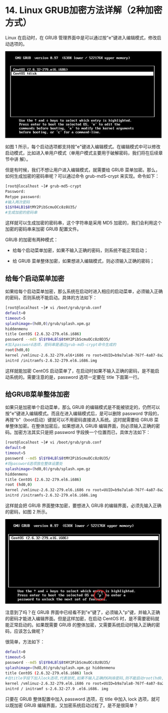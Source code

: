 # 14. Linux GRUB加密方法详解（2种加密方式）

Linux 在启动时，在 GRUB 管理界面中是可以通过按"e"键进入编辑模式，修改启动选项的。

​![2-1Q023154259500](assets/2-1Q023154259500-20231113135109-s33es6v.jpg "图 1 GRUB界面")​

如图 1 所示，每个启动选项都支持按"e"键进入编辑模式。在编辑模式中可以修改启动模式，比如进入单用户模式（单用户模式主要用于破解密码，我们将在后续章节中讲 解）。

但是有时候，我们不想让用户进入编辑模式，就需要给 GRUB 菜单加密。那么，如何生成加密的密码串呢？可以通过命令 grub-md5-crypt 来实现。命令如下：

```bash
[root@localhost ~]# grub-md5-crypt
Password:
Retype password:
#输入两次密码
$1$Y84LB1$8tMY2PibScmuOCc8z8U35/
#生成加密的密码串
```

这样就可以生成加密的密码串，这个字符串是采用 MD5 加密的，我们会利用这个加密的密码串来加密 GRUB 配置文件。

 GRUB 的加密有两种模式： 

* 给每个启动菜单加密，如果不输入正确的密码，则系统不能正常启动；

* 给 GRUB 菜单整体加密，如果想进入编辑模式，则必须输入正确的密码；

## 给每个启动菜单加密

如果给每个启动菜单加密，那么系统在启动时进入相应的启动菜单，必须输入正确的密码，否则系统不能启动。具体的方法如下：

```bash
[root@localhost ~]# vi /boot/grub/grub.conf
default=0
timeout=5
splashimage=(hd0,0)/grub/splash.xpm.gz
hiddenmenu
title CentOS (2.6.32-279.el6.i686)
password --md5 $l$Y84LBl$8tHY2PibScmuOCc8z8D35/
#加入password选项，密码串是通过grub-md5-crypt命令生成的
root(hd0,0)
kernel /vmlinuz-2.6.32-279.el6•i686 ro root=UUID=b9a7ala8-767f-4a87-8a2b-a535edb362c9 rd_NO_LUKS KEYBOARDTYPE=pc KEYTABLE=us rd_N0_MD crashkernel=auto LANG=zh_CN.UTF-8 rd_N0_LVM rd_NO_DM rhgb quiet
initrd /initramfs-2.6.32-279.el6.i686.img
```

这样就能加密 CentOS 启动菜单了，在启动时如果不输入正确的密码，是不能启动系统的。需要注意的是，password 选项一定要在 title 下面第一行。

## 给GRUB菜单整体加密

如果只是加密单个启动菜单，那么 GRUB 的编辑模式是不能被锁定的，仍然可以按"e"键进入编辑模式。而且在进入编辑模式后，是可以删除  password 字段的，再按"b"（boot启动）键就可以不用密码直接进入系统。这时就需要给 GRUB 菜单整体加密。在整体加密后，如果想进入  GRUB 编辑界面，则必须输入正确的密码。加密方法其实只是把 password 字段换一个位置而已，具体方法如下：

```bash
[root@localhost ~]# vi /boot/grub/grub.conf
default=0
timeout=5
password --md5 $l$Y84LBl$8tMY2PibScmuOCc8z8U35/
#将password选项放在整体设置处
splashimage=(hd0,0)/grub/splash.xpm.gz
hiddenmenu
title CentOS (2.6.32-279.el6.i686)
root (hd0,0)
kernel /vmlinuz-2.6.32-279.el6.i686 ro root=UUID=b9a7ala8-767f-4a87-8a2b-a535edb362c9 rd_NO_LUKS KEYBOARDTYPE=pc KEYTABLE=us rd_NO_MD crashkernel=auto LANG=zh_CN.UTF-8 rd_NO_LVM rd_NO_DM rhgb quiet
initrd /initramfs-2.6.32-279.el6.i686.img
```

这样就会把 GRUB 界面整体加密，要想进入 GRUB 的编辑界面，必须先输入正确的密码，如图 2 所示。

​![2-1Q02316105T57](assets/2-1Q02316105T57-20231113135349-uyapeat.jpg "图 2 GRUB 整体加密")​

注意到了吗？在 GRUB 界面中已经看不到"e"键了，必须输入"p"键，并输入正确的密码才能进入编辑界面。但是这样加密，在启动 CentOS 时，是不需要密码就能正常启动的。如果既需要 GRUB 的整体加密，又需要系统启动时输入正确的密码，应该怎么做呢？

很简单，方法如下：

```bash
default=0
timeout=5
password --md5 $l$Y84LBl$8tHY2PibScmuOCc8z8U35/
splashimage=(hdO,0)/grub/splash.xpm.gz hiddenmenu
title CentOS (2.6.32-279.el6.i686) lock
#在title字段下加入lock选项,代表锁死,如果不输入正确的GRUB密码,则不能启动root(hd0,0)
kernel /vmlinuz-2.6.32-279.el6.i686 ro root=UUID=b9a7ala8-767f-4a87-8a2b-a535edb362c9 rd_NO_LUKS KEYBOARDTYPE=pc KEYTABLE=us rd_NO_MD crashkernel=auto LANG=zh_CN.UTF-8 rd_NO_LVM rd_NO_DM rhgb quiet
initrd / initramf s-2.6.32-27.9 .el6.i686. img
```

只要在 GRUB 整体配置中加入 password 选项，在 title 中加入 lock 选项，就可以既加密 GRUB 编辑界面，又加密系统启动过程了。是不是很简单？
